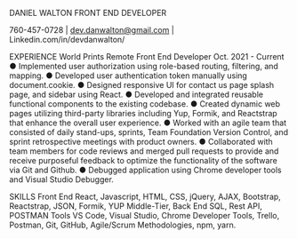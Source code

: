 DANIEL WALTON
FRONT END DEVELOPER

760-457-0728 | dev.danwalton@gmail.com | Linkedin.com/in/devdanwalton/

EXPERIENCE
World Prints Remote
Front End Developer Oct. 2021 - Current
● Implemented user authorization using role-based routing, filtering, and mapping.
● Developed user authentication token manually using document.cookie.
● Designed responsive UI for contact us page splash page, and sidebar using React.
● Developed and integrated reusable functional components to the existing codebase.
● Created dynamic web pages utilizing third-party libraries including Yup, Formik, and
Reactstrap that enhance the overall user experience.
● Worked with an agile team that consisted of daily stand-ups, sprints, Team Foundation
Version Control, and sprint retrospective meetings with product owners.
● Collaborated with team members for code reviews and merged pull requests to provide
and receive purposeful feedback to optimize the functionality of the software via Git and
Github.
● Debugged application using Chrome developer tools and Visual Studio Debugger.

SKILLS
Front End
React, Javascript, HTML, CSS, jQuery, AJAX, Bootstrap, Reactstrap, JSON, Formik, YUP
Middle-Tier, Back End
SQL, Rest API, POSTMAN
Tools
VS Code, Visual Studio, Chrome Developer Tools, Trello, Postman, Git, GitHub, Agile/Scrum
Methodologies, npm, yarn.
<!---
DanielJWalton/DanielJWalton is a ✨ special ✨ repository because its `README.md` (this file) appears on your GitHub profile.
You can click the Preview link to take a look at your changes.
--->
